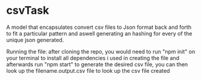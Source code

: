 # csvTask
A model that encapsulates convert csv files to Json format back and forth to fit a particular pattern and aswell generating an hashing for every of the unique json generated.



Running the file: after cloning the repo, you would need to run "npm init" on your terminal to install all dependencies i used in creating the file and afterwards run "npm start" to generate the desired csv file, you can then look up the filename.output.csv file to look up the csv file created
